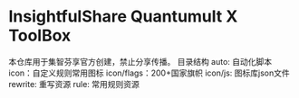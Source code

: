 # InsightfulShare Quantumult X ToolBox

本仓库用于集智芬享官方创建，禁止分享传播。
目录结构
auto: 自动化脚本
icon：自定义规则常用图标
icon/flags：200+国家旗帜
icon/js: 图标库json文件
rewrite: 重写资源
rule: 常用规则资源
